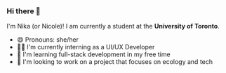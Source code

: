 ### Hi there 👋

I'm Nika (or Nicole)! I am currently a student at the **University of Toronto**. 
- :smile: Pronouns: she/her
- :woman_technologist: I'm currently interning as a UI/UX Developer
- :brain: I'm learning full-stack development in my free time
- :seedling: I'm looking to work on a project that focuses on ecology and tech
<!--
**NicoleMgl/NicoleMgl** is a ✨ _special_ ✨ repository because its `README.md` (this file) appears on your GitHub profile.

Here are some ideas to get you started:

- 🔭 I’m currently working on ...
- 🌱 I’m currently learning ...
- 👯 I’m looking to collaborate on ...
- 🤔 I’m looking for help with ...
- 💬 Ask me about ...
- 📫 How to reach me: ...
- 😄 Pronouns: ...
- ⚡ Fun fact: ...
-->
